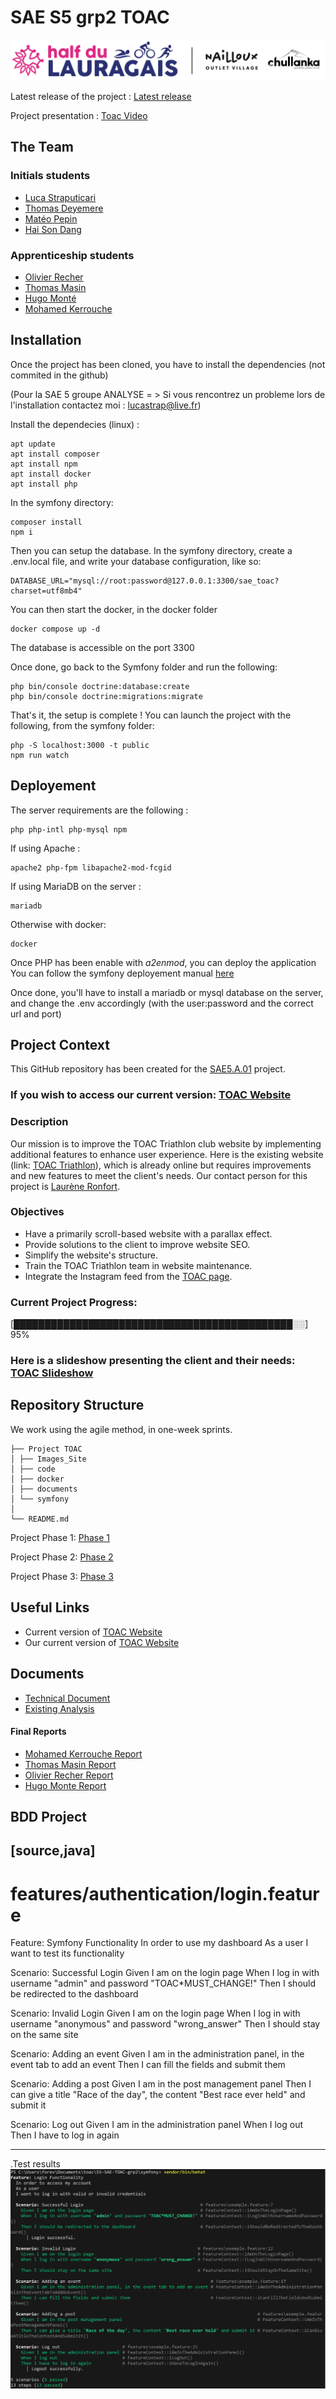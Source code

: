 # SAE S5 grp2 TOAC

![TOAC Triathlon](./Images_Site/index_top.jpg)

Latest release of the project : [Latest release](https://github.com/lucastrap/S5-SAE-TOAC-grp2/releases/tag/v4.0)

Project presentation : [Toac Video](https://www.youtube.com/watch?v=hTjv_Lp5zr4)

## The Team

### Initials students
- [Luca Straputicari](https://github.com/lucastrap)
- [Thomas Deyemere](https://github.com/bsct-tormod)
- [Matéo Pepin](https://github.com/SOLUPRED3)
- [Hai Son Dang](https://github.com/haisondang)

### Apprenticeship students
- [Olivier Recher](https://github.com/OlivierRecher)
- [Thomas Masin](https://github.com/caerroff)
- [Hugo Monté](https://github.com/hugomonte)
- [Mohamed Kerrouche](https://github.com/Fiujy)



## Installation

Once the project has been cloned, you have to install the dependencies (not commited in the github)

(Pour la SAE 5 groupe ANALYSE = > Si vous rencontrez un probleme lors de l'installation contactez moi : lucastrap@live.fr)

Install the dependecies (linux) : 
```
apt update
apt install composer
apt install npm
apt install docker
apt install php
```

In the symfony directory:
```
composer install
npm i
```

Then you can setup the database.
In the symfony directory, create a .env.local file, and write your database configuration, like so:
```
DATABASE_URL="mysql://root:password@127.0.0.1:3300/sae_toac?charset=utf8mb4"
```

You can then start the docker, in the docker folder
```
docker compose up -d
```
The database is accessible on the port 3300

Once done, go back to the Symfony folder and run the following:
```
php bin/console doctrine:database:create
php bin/console doctrine:migrations:migrate
```

That's it, the setup is complete !
You can launch the project with the following, from the symfony folder:
```
php -S localhost:3000 -t public
npm run watch
```

## Deployement

The server requirements are the following :
```
php php-intl php-mysql npm
```

If using Apache :
```
apache2 php-fpm libapache2-mod-fcgid
```

If using MariaDB on the server :
```
mariadb
```

Otherwise with docker:
```
docker
```

Once PHP has been enable with *a2enmod*, you can deploy the application
You can follow the symfony deployement manual [here](https://symfony.com/doc/current/setup/web_server_configuration.html)

Once done, you'll have to install a mariadb or mysql database on the server, and change the .env accordingly (with the user:password and the correct url and port)


## Project Context

This GitHub repository has been created for the [SAE5.A.01](https://webetud.iut-blagnac.fr/course/view.php?id=1131) project.

### If you wish to access our current version: [TOAC Website](https://lucastrap.github.io/S5-SAE-TOAC-grp2/)

### Description

Our mission is to improve the TOAC Triathlon club website by implementing additional features to enhance user experience. Here is the existing website (link: [TOAC Triathlon](https://half.toac-triathlon.com/)), which is already online but requires improvements and new features to meet the client's needs. Our contact person for this project is [Laurène Ronfort](https://fr.linkedin.com/in/laurene-ronfort).

### Objectives

- Have a primarily scroll-based website with a parallax effect.
- Provide solutions to the client to improve website SEO.
- Simplify the website's structure.
- Train the TOAC Triathlon team in website maintenance.
- Integrate the Instagram feed from the [TOAC page](https://www.instagram.com/toactriathlon/).

### Current Project Progress:

[█████████████████████████████████████████████░░] 95%

### Here is a slideshow presenting the client and their needs: [TOAC Slideshow](https://docs.google.com/presentation/d/19AGVjNUYI3qM5f7slZo5BkiuPfHRaJR4KTdoPo22Uow/edit#slide=id.g27b0f7cac84_1_155)

## Repository Structure

We work using the agile method, in one-week sprints.

```
├── Project TOAC
│ ├── Images_Site
│ ├── code
│ ├── docker
│ ├── documents
│ └── symfony
│
└── README.md
```

Project Phase 1: [Phase 1](https://github.com/lucastrap/S5-SAE-TOAC-grp2/issues?q=is%3Aopen+is%3Aissue+milestone%3A%22Phase+1%22)

Project Phase 2: [Phase 2](https://github.com/lucastrap/S5-SAE-TOAC-grp2/issues?q=is%3Aopen+is%3Aissue+milestone%3A%22Phase+2%22)

Project Phase 3: [Phase 3](https://github.com/lucastrap/S5-SAE-TOAC-grp2/issues?q=is%3Aopen+is%3Aissue+milestone%3A%22Phase+3%22)


## Useful Links

- Current version of [TOAC Website](https://half.toac-triathlon.com/)
- Our current version of [TOAC Website](https://lucastrap.github.io/S5-SAE-TOAC-grp2/)

## Documents
- [Technical Document](./documents/documentation_technique.adoc)
- [Existing Analysis](./documents/AnalyseExistant.pdf)

#### Final Reports

- [Mohamed Kerrouche Report](./documents/rapportsAlternants/KerroucheMohamedToec.pdf)
- [Thomas Masin Report](./documents/rapportsAlternants/MasinThomasToec.pdf)
- [Olivier Recher Report](./documents/rapportsAlternants/RecherOlivierToac.pdf)
- [Hugo Monte Report](./documents/rapportsAlternants/MonteHugoToac.pdf)

## BDD Project

[source,java]
---
# features/authentication/login.feature
Feature: Symfony Functionality
  In order to use my dashboard
  As a user
  I want to test its functionality

  Scenario: Successful Login
    Given I am on the login page
    When I log in with username "admin" and password "TOAC*MUST_CHANGE!"
    Then I should be redirected to the dashboard

  Scenario: Invalid Login
    Given I am on the login page
    When I log in with username "anonymous" and password "wrong_answer"
    Then I should stay on the same site

  Scenario: Adding an event
    Given I am in the administration panel, in the event tab to add an event
    Then I can fill the fields and submit them

  Scenario: Adding a post
    Given I am in the post management panel
    Then I can give a title "Race of the day", the content "Best race ever held" and submit it

  Scenario: Log out
    Given I am in the administration panel
    When I log out
    Then I have to log in again

---


.Test results
![TOAC Triathlon](Res_BDD.png)
